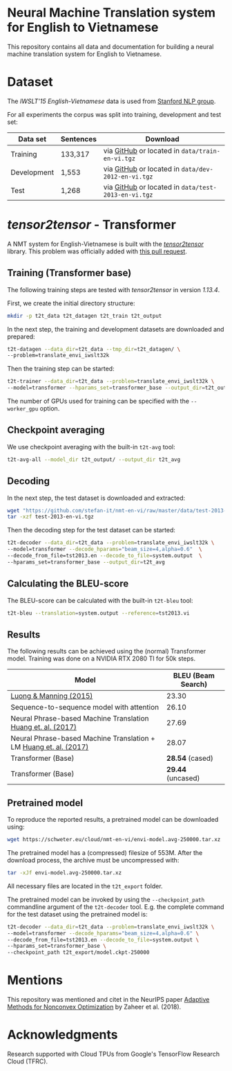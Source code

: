 # Neural Machine Translation system for English to Vietnamese

This repository contains all data and documentation for building a neural
machine translation system for English to Vietnamese.

# Dataset

The *IWSLT'15 English-Vietnamese* data is used from [Stanford NLP group](https://nlp.stanford.edu/projects/nmt/).

For all experiments the corpus was split into training, development and test set:

| Data set    | Sentences | Download
| ----------- | --------- | ---------------------------------------------------------------------------------------------------------------------------------
| Training    | 133,317   | via [GitHub](https://github.com/stefan-it/nmt-en-vi/raw/master/data/train-en-vi.tgz) or located in `data/train-en-vi.tgz`
| Development |   1,553   | via [GitHub](https://github.com/stefan-it/nmt-en-vi/raw/master/data/dev-2012-en-vi.tgz) or located in `data/dev-2012-en-vi.tgz`
| Test        |   1,268   | via [GitHub](https://github.com/stefan-it/nmt-en-vi/raw/master/data/test-2013-en-vi.tgz) or located in `data/test-2013-en-vi.tgz`

# *tensor2tensor* - Transformer

A NMT system for English-Vietnamese is built with the [*tensor2tensor*](https://github.com/tensorflow/tensor2tensor)
library. This problem was officially added with [this pull request](https://github.com/tensorflow/tensor2tensor/pull/611).

## Training (Transformer base)

The following training steps are tested with *tensor2tensor* in version
*1.13.4*.

First, we create the initial directory structure:

```bash
mkdir -p t2t_data t2t_datagen t2t_train t2t_output
```

In the next step, the training and development datasets are downloaded
and prepared:

```bash
t2t-datagen --data_dir=t2t_data --tmp_dir=t2t_datagen/ \
--problem=translate_envi_iwslt32k
```

Then the training step can be started:

```bash
t2t-trainer --data_dir=t2t_data --problem=translate_envi_iwslt32k \
--model=transformer --hparams_set=transformer_base --output_dir=t2t_output
```

The number of GPUs used for training can be specified with the `--worker_gpu`
option.

## Checkpoint averaging

We use checkpoint averaging with the built-in `t2t-avg` tool:

```bash
t2t-avg-all --model_dir t2t_output/ --output_dir t2t_avg
```

## Decoding

In the next step, the test dataset is downloaded and extracted:

```bash
wget "https://github.com/stefan-it/nmt-en-vi/raw/master/data/test-2013-en-vi.tgz"
tar -xzf test-2013-en-vi.tgz
```

Then the decoding step for the test dataset can be started:

```bash
t2t-decoder --data_dir=t2t_data --problem=translate_envi_iwslt32k \
--model=transformer --decode_hparams="beam_size=4,alpha=0.6"  \
--decode_from_file=tst2013.en --decode_to_file=system.output  \
--hparams_set=transformer_base --output_dir=t2t_avg
```

## Calculating the BLEU-score

The BLEU-score can be calculated with the built-in `t2t-bleu` tool:

```bash
t2t-bleu --translation=system.output --reference=tst2013.vi
```

## Results

The following results can be achieved using the (normal) Transformer
model. Training was done on a NVIDIA RTX 2080 TI for 50k steps.

| Model                                                                                                 | BLEU (Beam Search)
| ----------------------------------------------------------------------------------------------------- | ------------------
| [Luong & Manning (2015)](https://nlp.stanford.edu/pubs/luong-manning-iwslt15.pdf)                     | 23.30
| Sequence-to-sequence model with attention                                                             | 26.10
| Neural Phrase-based Machine Translation [Huang et. al. (2017)](https://arxiv.org/abs/1706.05565)      | 27.69
| Neural Phrase-based Machine Translation + LM [Huang et. al. (2017)](https://arxiv.org/abs/1706.05565) | 28.07
| Transformer (Base)                                                                                    | **28.54** (cased)
| Transformer (Base)                                                                                    | **29.44** (uncased)

## Pretrained model

To reproduce the reported results, a pretrained model can be downloaded
using:

```bash
wget https://schweter.eu/cloud/nmt-en-vi/envi-model.avg-250000.tar.xz
```

The pretrained model has a (compressed) filesize of 553M. After the
download process, the archive must be uncompressed with:

```bash
tar -xJf envi-model.avg-250000.tar.xz
```

All necessary files are located in the `t2t_export` folder.

The pretrained model can be invoked by using the `--checkpoint_path`
commandline argument of the `t2t-decoder` tool. E.g. the complete
command for the test dataset using the pretrained model is:

```bash
t2t-decoder --data_dir=t2t_data --problem=translate_envi_iwslt32k \
--model=transformer --decode_hparams="beam_size=4,alpha=0.6" \
--decode_from_file=tst2013.en --decode_to_file=system.output \
--hparams_set=transformer_base \
--checkpoint_path t2t_export/model.ckpt-250000
```

# Mentions

This repository was mentioned and citet in the NeurIPS paper
[Adaptive Methods for Nonconvex Optimization](https://papers.nips.cc/paper/8186-adaptive-methods-for-nonconvex-optimization.pdf)
by Zaheer et al. (2018).

# Acknowledgments

Research supported with Cloud TPUs from Google's TensorFlow Research Cloud (TFRC).